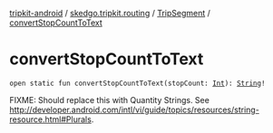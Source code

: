 [tripkit-android](../../index.md) / [skedgo.tripkit.routing](../index.md) / [TripSegment](index.md) / [convertStopCountToText](./convert-stop-count-to-text.md)

# convertStopCountToText

`open static fun convertStopCountToText(stopCount: `[`Int`](https://kotlinlang.org/api/latest/jvm/stdlib/kotlin/-int/index.html)`): `[`String`](https://kotlinlang.org/api/latest/jvm/stdlib/kotlin/-string/index.html)`!`

FIXME: Should replace this with Quantity Strings. See http://developer.android.com/intl/vi/guide/topics/resources/string-resource.html#Plurals.

